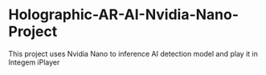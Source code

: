 # Holographic-AR-AI-Nvidia-Nano-Project
This project uses Nvidia Nano to inference AI detection model and play it in Integem iPlayer
